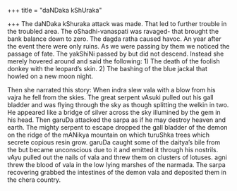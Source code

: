 +++
title = "daNDaka kShUraka"

+++
The daNDaka kShuraka attack was made. That led to further trouble in the
troubled area. The oShadhi-vanaspati was ravaged- that brought the bank
balance down to zero. The dagda ratha caused havoc. An year after the
event there were only ruins. As we were passing by them we noticed the
passage of fate. The yakShiNi passed by but did not descend. Instead she
merely hovered around and said the following: 1) The death of the
foolish donkey with the leopard’s skin. 2) The bashing of the blue
jackal that howled on a new moon night.

Then she narrated this story: When indra slew vala with a blow from his
vajra he fell from the skies. The great serpent vAsuki pulled out his
gall bladder and was flying through the sky as though splitting the
welkin in two. He appeared like a bridge of silver across the sky
illumined by the gem in his head. Then garuDa attacked the sarpa as if
he may destroy heaven and earth. The mighty serpent to escape dropped
the gall bladder of the demon on the ridge of the mANikya mountain on
which turuShka trees which secrete copious resin grow. garuDa caught
some of the daitya’s bile from the but became unconscious due to it and
emitted it through his nostrils. vAyu pulled out the nails of vala and
threw them on clusters of lotuses. agni threw the blood of vala in the
low lying marshes of the narmada. The sarpa recovering grabbed the
intestines of the demon vala and deposited them in the chera country.

